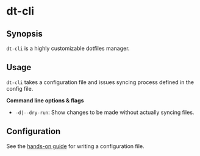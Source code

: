# dt-cli

## Synopsis

`dt-cli` is a highly customizable dotfiles manager.

## Usage

`dt-cli` takes a configuration file and issues syncing process defined in the
config file.

**Command line options & flags**

- `-d|--dry-run`: Show changes to be made without actually syncing files.

## Configuration

See the [hands-on guide](/config/) for writing a configuration file.
